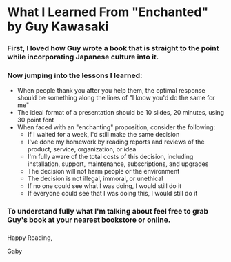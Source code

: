 # What I Learned From "Enchanted" by Guy Kawasaki

### First, I loved how Guy wrote a book that is straight to the point while incorporating Japanese culture into it. 

### Now jumping into the lessons I learned: 
- When people thank you after you help them, the optimal response should be something along the lines of "I know you'd do the same for me"
- The ideal format of a presentation should be 10 slides, 20 minutes, using 30 point font
- When faced with an "enchanting" proposition, consider the following:
  - If I waited for a week, I'd still make the same decision
  - I've done my homework by reading reports and reviews of the product, service, organization, or idea
  - I'm fully aware of the total costs of this decision, including installation, support, maintenance, subscriptions, and upgrades
  - The decision will not harm people or the environment
  - The decision is not illegal, immoral, or unethical
  - If no one could see what I was doing, I would still do it
  - If everyone could see that I was doing this, I would still do it

 ### To understand fully what I'm talking about feel free to grab Guy's book at your nearest bookstore or online.

 ### 
 Happy Reading, 
 
 Gaby
